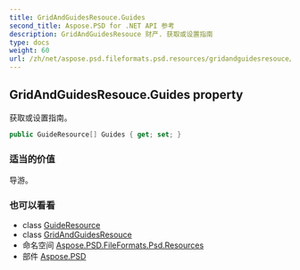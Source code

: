 ```yaml
---
title: GridAndGuidesResouce.Guides
second_title: Aspose.PSD for .NET API 参考
description: GridAndGuidesResouce 财产. 获取或设置指南
type: docs
weight: 60
url: /zh/net/aspose.psd.fileformats.psd.resources/gridandguidesresouce/guides/
---
```

## GridAndGuidesResouce.Guides property

获取或设置指南。

```csharp
public GuideResource[] Guides { get; set; }
```

### 适当的价值

导游。

### 也可以看看

* class [GuideResource](../../guideresource/)
* class [GridAndGuidesResouce](../)
* 命名空间 [Aspose.PSD.FileFormats.Psd.Resources](../../gridandguidesresouce/)
* 部件 [Aspose.PSD](../../../)


